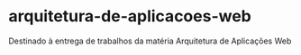 # arquitetura-de-aplicacoes-web
Destinado à entrega de trabalhos da matéria Arquitetura de Aplicações Web
